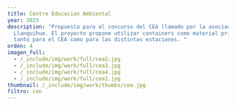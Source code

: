 ```yaml
---
title: Centro Educacion Ambiental
year: 2025
description: "Propuesta para el concurso del CEA llamado por la asociación Lago
  Llanquihue. El proyecto propone utilizar containers como material principal
  tanto para el CEA como para las distintas estaciones. "
orden: 4
imagen_full:
  - /_include/img/work/full/cea2.jpg
  - /_include/img/work/full/cea3.jpg
  - /_include/img/work/full/cea4.jpg
  - /_include/img/work/full/cea1.jpg
thumbnail: /_include/img/work/thumbs/cea.jpg
filtro: con
---
```


